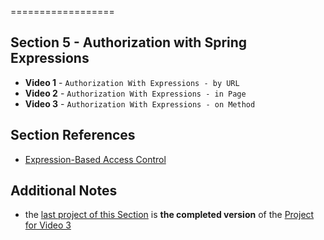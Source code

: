 ==================

## Section 5 - Authorization with Spring Expressions

- **Video 1** - `Authorization With Expressions - by URL`
- **Video 2** - `Authorization With Expressions - in Page`
- **Video 3** - `Authorization With Expressions - on Method`


## Section References
- [Expression-Based Access Control](http://static.springsource.org/spring-security/site/docs/3.1.x/reference/springsecurity-single.html#el-access)


## Additional Notes
- the [last project of this Section](https://github.com/eugenp/course/tree/master/section5/s5_vid3_done) is **the completed version** of the [Project for Video 3](https://github.com/eugenp/course/tree/master/section5/s5_vid3)
 